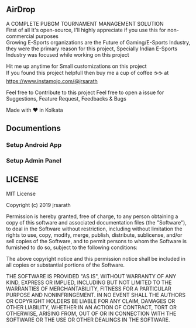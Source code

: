 ## AirDrop
A COMPLETE PUBGM TOURNAMENT MANAGEMENT SOLUTION<br>
First of all It's open-source, I'll highly appreciate if you use this for non-commercial purposes<br>
Growing E-Sports organizations are the Future of Gaming/E-Sports Industry, <br>
they were the primary reason for this project, Specially Indian E-Sports Industry was focused while working on this project

Hit me up anytime for Small customizations on this project<br>
If you found this project helpfull then buy me a cup of coffee :coffee::coffee: at https://www.instamojo.com/@jrsarath

Feel free to Contribute to this project
Feel free to open a issue for Suggestions, Feature Request, Feedbacks & Bugs

Made with :heart: in Kolkata

## Documentions

### Setup Android App

### Setup Admin Panel

## LICENSE
MIT License

Copyright (c) 2019 jrsarath

Permission is hereby granted, free of charge, to any person obtaining a copy of this software and associated documentation files (the "Software"), to deal in the Software without restriction, including without limitation the rights to use, copy, modify, merge, publish, distribute, sublicense, and/or sell copies of the Software, and to permit persons to whom the Software is furnished to do so, subject to the following conditions:

The above copyright notice and this permission notice shall be included in all copies or substantial portions of the Software.

THE SOFTWARE IS PROVIDED "AS IS", WITHOUT WARRANTY OF ANY KIND, EXPRESS OR IMPLIED, INCLUDING BUT NOT LIMITED TO THE WARRANTIES OF MERCHANTABILITY, FITNESS FOR A PARTICULAR PURPOSE AND NONINFRINGEMENT. IN NO EVENT SHALL THE AUTHORS OR COPYRIGHT HOLDERS BE LIABLE FOR ANY CLAIM, DAMAGES OR OTHER LIABILITY, WHETHER IN AN ACTION OF CONTRACT, TORT OR OTHERWISE, ARISING FROM, OUT OF OR IN CONNECTION WITH THE SOFTWARE OR THE USE OR OTHER DEALINGS IN THE SOFTWARE.
